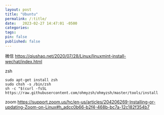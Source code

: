 ```yaml
---
layout: post
title: "Ubuntu"
permalink: /:title/
date:   2023-02-27 14:47:01 -0500
categories:
tags:
pin: false
published: false
---
```


微信 https://qiushao.net/2020/07/28/Linux/linuxmint-install-wechat/index.html


zsh
```shell
sudo apt-get install zsh
sudo chsh -s /bin/zsh
sh -c "$(curl -fsSL https://raw.githubusercontent.com/ohmyzsh/ohmyzsh/master/tools/install.sh)"
```

zoom https://support.zoom.us/hc/en-us/articles/204206269-Installing-or-updating-Zoom-on-Linux#h_adcc0b66-b2f4-468b-bc7a-12c182f354b7

